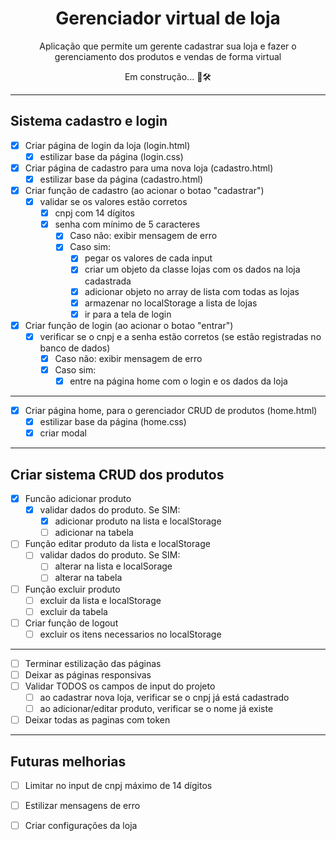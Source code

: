 <h1 align="center">Gerenciador virtual de loja</h1>
<p align="center">Aplicação que permite um gerente cadastrar sua loja e fazer o gerenciamento dos produtos e vendas de forma virtual</p>
<p align="center">Em construção... 🚧🛠 

---

<h2>Sistema cadastro e login</h2>

- [x] Criar página de login da loja (login.html)
  - [x] estilizar base da página (login.css)
- [x] Criar página de cadastro para uma nova loja (cadastro.html)
  - [x] estilizar base da página (cadastro.html)
- [x] Criar função de cadastro (ao acionar o botao "cadastrar")
  - [x] validar se os valores estão corretos
    - [x] cnpj com 14 dígitos
    - [x] senha com mínimo de 5 caracteres
      - [x] Caso não: exibir mensagem de erro
      - [x] Caso sim:    
        - [x] pegar os valores de cada input
        - [x] criar um objeto da classe lojas com os dados na loja cadastrada
        - [x] adicionar objeto no array de lista com todas as lojas
        - [x] armazenar no localStorage a lista de lojas
        - [x] ir para a tela de login
- [x] Criar função de login (ao acionar o botao "entrar")
  - [x] verificar se o cnpj e a senha estão corretos (se estão registradas no banco de dados)
    - [x] Caso não: exibir mensagem de erro
    - [x] Caso sim:
      - [x] entre na página home com o login e os dados da loja

---

- [x] Criar página home, para o gerenciador CRUD de produtos (home.html)
  - [x] estilizar base da página (home.css)
  - [x] criar modal

---

<h2>Criar sistema CRUD dos produtos</h2>

- [x] Funcão adicionar produto
  - [x] validar dados do produto. Se SIM: 
    - [x] adicionar produto na lista e localStorage
    - [ ] adicionar na tabela 
- [ ] Função editar produto da lista e localStorage
  - [ ] validar dados do produto. Se SIM:
    - [ ] alterar na lista e localSorage
    - [ ] alterar na tabela 
- [ ] Função excluir produto
  - [ ] excluir da lista e localStorage
  - [ ] excluir da tabela
- [ ] Criar função de logout
  - [ ] excluir os itens necessarios no localStorage

---

- [ ] Terminar estilização das páginas
- [ ] Deixar as páginas responsivas
- [ ] Validar TODOS os campos de input do projeto
  - [ ] ao cadastrar nova loja, verificar se o cnpj já está cadastrado
  - [ ] ao adicionar/editar produto, verificar se o nome já existe
- [ ] Deixar todas as paginas com token 

---

<h2>Futuras melhorias</h2>

- [ ] Limitar no input de cnpj máximo de 14 dígitos
- [ ] Estilizar mensagens de erro
- [ ] Criar configurações da loja

